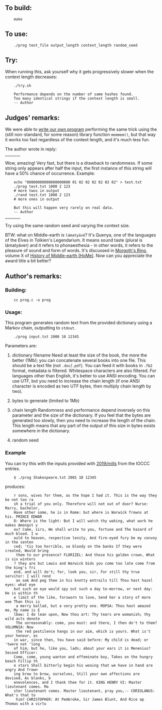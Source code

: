 ## To build:

``` <!---sh-->
    make
```


## To use:

``` <!---sh-->
    ./prog text_file output_length context_length random_seed
```


## Try:

When running this, ask yourself why it gets progressively slower when the
context length decreases:

``` <!---sh-->
    ./try.sh
```

```
    Performance depends on the number of same hashes found.
    Too many identical strings if the context length is small.
    -- Author
```


## Judges' remarks:

We were able to [write our own program](%%REPO_URL%%/2020/kurdyukov4/rand.c) performing the same trick using
the (still non-standard, for some reason) library function `memmem()`, but that
way it works too fast regardless of the context length, and it's much less fun.

The author wrote in reply:

<hr style="width:10%;text-align:left;margin-left:0">

Wow, amazing! Very fast, but there is a drawback to randomness.
If some string only appears after half the input, the first instance
of this string will have a 50% chance of occurrence.
Example:

```
    echo "00000000000000000000 01 02 02 02 02 02 02" > test.txt
    ./prog test.txt 1000 2 123
    # more twos in output
    ./rand test.txt 1000 2 123
    # more ones in output
```

```
    But this will happen very rarely on real data.
    -- Author
```

<hr style="width:10%;text-align:left;margin-left:0">


Try using the same random seed and varying the context size.

BTW: what on Middle-earth is `lámatyávë`? It's Quenya, one of the languages of
the Elves in Tolkien's Legendarium. It means sound taste (plural is lámatyáver)
and it refers to phonaesthesia - in other words, it refers to the pleasure of
sound and form of words. It's discussed in [Morgoth's
Ring](https://en.wikipedia.org/wiki/Morgoth%27s_Ring), volume X of [History of
Middle-earth &#x28;HoMe&#x29;](https://en.wikipedia.org/wiki/The_History_of_Middle-earth).
Now can you appreciate the award title a bit better?


## Author's remarks:

### Building:

``` <!---sh-->
    cc prog.c -o prog
```

### Usage:

This program generates random text from the provided dictionary using a Markov
chain, outputting to `stdout`.

``` <!---sh-->
    ./prog input.txt 2000 10 12345
```

Parameters are:

1. dictionary filename
    Need at least the size of the book, the more the better (1Mb); you can
    concatenate several books into one file. This should be a text file (not
    `.doc`/`.pdf`). You can feed it with books in `.fb2` format, metadata is
    filtered.  Whitespace characters are also filtered. For languages other than
    English, it's better to use ANSI encoding. You can use UTF, but you need to
    increase the chain length (if one ANSI character is encoded as two UTF bytes,
    then multiply chain length by two).

2. bytes to generate (limited to 1Mb)

3. chain length
    Randomness and performance depend inversely on this parameter and the size
    of the dictionary. If you feel that the bytes are generated too slowly, then you
    need to increase the length of the chain. This length means that any part of
    the output of this size in bytes exists somewhere in the dictionary.

4. random seed

### Example

You can try this with the inputs provided with
[2019/mills](../../2019/mills/index.html) from the IOCCC entries.


``` <!---sh-->
    $ ./prog Shakespeare.txt 2001 10 12345
```

produces:

```
    r sons, wives for them, as the hope I had it. This is the way they be not too ra
    sh a trial of you only. Therefore will not out of door? Nurse: Marry, bachelor,
    Have other some, he is in Rome: but where is Warwick frowns at his. PRINCE EDWAR
    D: Where is the light: But I will watch thy waking, what work he makes Amongst y
    ou? Come, sirs, We shall write to you, fortune and The hazard of much blood. I w
    ould to heaven, respective lenity, And fire-eyed fury be my convoy in the senten
    ced; 'tis too horrible, so bloody on the banks If they were created, Would bring
     them to our presence? FLORIZEL: And those his golden crown, What is six winters
    ? they are but Lewis and Warwick bids you come too late come from the king's fri
    end, and will do't; for, look you, sir, For still thy true servitor: I will rend
     an oak And peg thee in his knotty entrails till Thou hast hazel eyes: what eye
    but such an eye would spy out such a day to-morrow, or next day: He is within th
    e limit of the like, forsworn to love, Send her a story of more woe Than this is
     a merry ballad, but a very pretty one. MOPSA: Thou hast amazed me, My name is E
    lbow: I do lean upon, Now thou art: Thy tears are womanish; thy wild acts denote
     The unreasonably: come, you must: and there, I then do't to them? VOLUMNIA: Now
     the red pestilence hangs in our aim, which is yours. What is't your honour, as
    in war, since then, You have said before: My child is dead; or 'twere not 'long
    of him; but he, like you, lads; about your ears it is Menenius? Second Officer:
    Come, come, young wanton and effeminate boy, Takes on the hungry beach Fillip th
    e stars Shall bitterly begin his wooing that we have in hand are angry And frown
    ing brow to brow, ourselves, Still your own affections are devised, As blanks, b
    enevolences, and I thank thee for it. KING HENRY VI: Master lieutenant comes. Ma
    ster lieutenant comes. Master lieutenant, pray you,-- CORIOLANUS: What's that to
     him? CHRISTOPHER: At Pembroke, Sir James Blunt, And Rice ap Thomas with a virtu
```

<!--

    Copyright © 1984-2024 by Landon Curt Noll. All Rights Reserved.

    You are free to share and adapt this file under the terms of this license:

	Creative Commons Attribution-ShareAlike 4.0 International (CC BY-SA 4.0)

    For more information, see:

	https://creativecommons.org/licenses/by-sa/4.0/

-->
